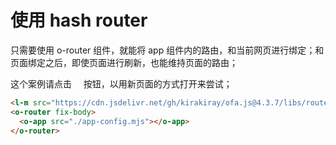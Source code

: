 # 使用 hash router

只需要使用 o-router 组件，就能将 app 组件内的路由，和当前网页进行绑定；和页面绑定之后，即使页面进行刷新，也能维持页面的路由；

这个案例请点击 <span style='font-family: "iconfont"'>&#xe7cb;</span> 按钮，以用新页面的方式打开来尝试；

```html
<l-m src="https://cdn.jsdelivr.net/gh/kirakiray/ofa.js@4.3.7/libs/router/dist/router.min.mjs"></l-m>
<o-router fix-body>
  <o-app src="./app-config.mjs"></o-app>
</o-router>
```

<a href="../../publics/examples/use-hash-router/demo.html" preview demo></a>
<a href="../../publics/examples/use-hash-router/page1.html" main demo></a>
<a href="../../publics/examples/use-hash-router/page2.html" demo></a>
<a href="../../publics/examples/use-hash-router/app-config.mjs" demo></a>